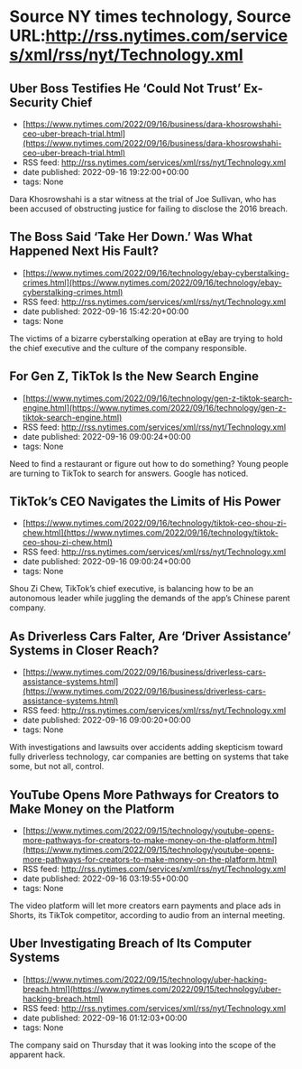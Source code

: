 # Source NY times technology, Source URL:http://rss.nytimes.com/services/xml/rss/nyt/Technology.xml

## Uber Boss Testifies He ‘Could Not Trust’ Ex-Security Chief
 - [https://www.nytimes.com/2022/09/16/business/dara-khosrowshahi-ceo-uber-breach-trial.html](https://www.nytimes.com/2022/09/16/business/dara-khosrowshahi-ceo-uber-breach-trial.html)
 - RSS feed: http://rss.nytimes.com/services/xml/rss/nyt/Technology.xml
 - date published: 2022-09-16 19:22:00+00:00
 - tags: None

Dara Khosrowshahi is a star witness at the trial of Joe Sullivan, who has been accused of obstructing justice for failing to disclose the 2016 breach.

## The Boss Said ‘Take Her Down.’ Was What Happened Next His Fault?
 - [https://www.nytimes.com/2022/09/16/technology/ebay-cyberstalking-crimes.html](https://www.nytimes.com/2022/09/16/technology/ebay-cyberstalking-crimes.html)
 - RSS feed: http://rss.nytimes.com/services/xml/rss/nyt/Technology.xml
 - date published: 2022-09-16 15:42:20+00:00
 - tags: None

The victims of a bizarre cyberstalking operation at eBay are trying to hold the chief executive and the culture of the company responsible.

## For Gen Z, TikTok Is the New Search Engine
 - [https://www.nytimes.com/2022/09/16/technology/gen-z-tiktok-search-engine.html](https://www.nytimes.com/2022/09/16/technology/gen-z-tiktok-search-engine.html)
 - RSS feed: http://rss.nytimes.com/services/xml/rss/nyt/Technology.xml
 - date published: 2022-09-16 09:00:24+00:00
 - tags: None

Need to find a restaurant or figure out how to do something? Young people are turning to TikTok to search for answers. Google has noticed.

## TikTok’s CEO Navigates the Limits of His Power
 - [https://www.nytimes.com/2022/09/16/technology/tiktok-ceo-shou-zi-chew.html](https://www.nytimes.com/2022/09/16/technology/tiktok-ceo-shou-zi-chew.html)
 - RSS feed: http://rss.nytimes.com/services/xml/rss/nyt/Technology.xml
 - date published: 2022-09-16 09:00:24+00:00
 - tags: None

Shou Zi Chew, TikTok’s chief executive, is balancing how to be an autonomous leader while juggling the demands of the app’s Chinese parent company.

## As Driverless Cars Falter, Are ‘Driver Assistance’ Systems in Closer Reach?
 - [https://www.nytimes.com/2022/09/16/business/driverless-cars-assistance-systems.html](https://www.nytimes.com/2022/09/16/business/driverless-cars-assistance-systems.html)
 - RSS feed: http://rss.nytimes.com/services/xml/rss/nyt/Technology.xml
 - date published: 2022-09-16 09:00:20+00:00
 - tags: None

With investigations and lawsuits over accidents adding skepticism toward fully driverless technology, car companies are betting on systems that take some, but not all, control.

## YouTube Opens More Pathways for Creators to Make Money on the Platform
 - [https://www.nytimes.com/2022/09/15/technology/youtube-opens-more-pathways-for-creators-to-make-money-on-the-platform.html](https://www.nytimes.com/2022/09/15/technology/youtube-opens-more-pathways-for-creators-to-make-money-on-the-platform.html)
 - RSS feed: http://rss.nytimes.com/services/xml/rss/nyt/Technology.xml
 - date published: 2022-09-16 03:19:55+00:00
 - tags: None

The video platform will let more creators earn payments and place ads in Shorts, its TikTok competitor, according to audio from an internal meeting.

## Uber Investigating Breach of Its Computer Systems
 - [https://www.nytimes.com/2022/09/15/technology/uber-hacking-breach.html](https://www.nytimes.com/2022/09/15/technology/uber-hacking-breach.html)
 - RSS feed: http://rss.nytimes.com/services/xml/rss/nyt/Technology.xml
 - date published: 2022-09-16 01:12:03+00:00
 - tags: None

The company said on Thursday that it was looking into the scope of the apparent hack.
